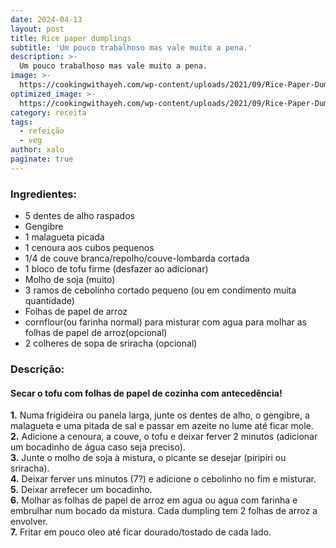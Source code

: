 ```yaml
---
date: 2024-04-13
layout: post
title: Rice paper dumplings
subtitle: 'Um pouco trabalhoso mas vale muito a pena.'
description: >-
  Um pouco trabalhoso mas vale muito a pena.
image: >-
  https://cookingwithayeh.com/wp-content/uploads/2021/09/Rice-Paper-Dumplings-01.jpg
optimized_image: >-
  https://cookingwithayeh.com/wp-content/uploads/2021/09/Rice-Paper-Dumplings-01.jpg
category: receita
tags:
  - refeição
  - veg
author: xalo
paginate: true
---
```


### Ingredientes:

* 5 dentes de alho raspados  
* Gengibre  
* 1 malagueta picada  
* 1 cenoura aos cubos pequenos  
* 1/4 de couve branca/repolho/couve-lombarda cortada  
* 1 bloco de tofu firme (desfazer ao adicionar)  
* Molho de soja (muito)  
* 3 ramos de cebolinho cortado pequeno (ou em condimento muita quantidade)  
* Folhas de papel de arroz  
* cornflour(ou farinha normal) para misturar com agua para molhar as folhas de papel de arroz(opcional)  
* 2 colheres de sopa de sriracha (opcional)  

### Descrição:

#### **Secar o tofu com folhas de papel de cozinha com antecedência!**

**1.** Numa frigideira ou panela larga, junte os dentes de alho, o gengibre, a malagueta e uma pitada de sal e passar em azeite no lume até ficar mole.   
**2.** Adicione a cenoura, a couve, o tofu e deixar ferver 2 minutos (adicionar um bocadinho de água caso seja preciso).  
**3.** Junte o molho de soja à mistura, o picante se desejar (piripiri ou sriracha).  
**4.** Deixar ferver uns minutos (7?) e adicione o cebolinho no fim e misturar.  
**5.** Deixar arrefecer um bocadinho.  
**6.** Molhar as folhas de papel de arroz em agua ou agua com farinha e embrulhar num bocado da mistura. Cada dumpling tem 2 folhas de arroz a envolver.  
**7.** Fritar em pouco oleo até ficar dourado/tostado de cada lado.  